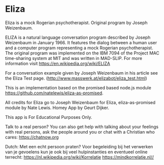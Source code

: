 # Eliza

Eliza is a mock Rogerian psychotherapist. Original program by Joseph Weizenbaum.

ELIZA is a natural language conversation program described by Joseph Weizenbaum in January 1966. It features the dialog between a human user and a computer program representing a mock Rogerian psychotherapist.
The original program was implemented on the IBM 7094 of the Project MAC time-sharing system at MIT and was written in MAD-SLIP. For more information visit https://en.wikipedia.org/wiki/ELIZA

For a conversation example given by Joseph Weizenbaum in his article see the Eliza Test page. (http://www.masswerk.at/elizabot/eliza_test.html)

This is an implementation based on the promised based node.js module https://github.com/natelewis/eliza-as-promised.

All credits for Eliza go to Joseph Weizenbaum for Eliza,
eliza-as-promised module by Nate Lewis.
Homey App by Geurt Dijker.

This app is For Educational Purposes Only.

Talk to a real person?
You can also get help with talking about your feelings with real persons,
ask the people around you or chat with a Christian who cares:
https://chatnow.org

Dutch:
Met een echt persoon praten?
Voor begeleiding bij het verwerken van je gevoelens kun je ook bij veel  hulpinstanties en eventueel online terrecht:
https://nl.wikipedia.org/wiki/Korrelatie
https://mindkorrelatie.nl//
